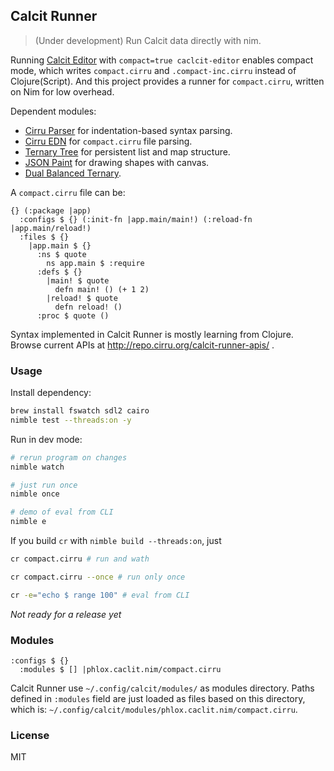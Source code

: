 
Calcit Runner
----

> (Under development) Run Calcit data directly with nim.

Running [Calcit Editor](https://github.com/Cirru/calcit-editor#compact-output) with `compact=true caclcit-editor` enables compact mode,
which writes `compact.cirru` and `.compact-inc.cirru` instead of Clojure(Script).
And this project provides a runner for `compact.cirru`, written on Nim for low overhead.

Dependent modules:

- [Cirru Parser](https://github.com/Cirru/parser.nim) for indentation-based syntax parsing.
- [Cirru EDN](https://github.com/Cirru/cirru-edn.nim) for `compact.cirru` file parsing.
- [Ternary Tree](https://github.com/Cirru/ternary-tree) for persistent list and map structure.
- [JSON Paint](https://github.com/Quamolit/json-paint.nim) for drawing shapes with canvas.
- [Dual Balanced Ternary](https://github.com/dual-balanced-ternary/dual-balanced-ternary.nim).

A `compact.cirru` file can be:

```cirru
{} (:package |app)
  :configs $ {} (:init-fn |app.main/main!) (:reload-fn |app.main/reload!)
  :files $ {}
    |app.main $ {}
      :ns $ quote
        ns app.main $ :require
      :defs $ {}
        |main! $ quote
          defn main! () (+ 1 2)
        |reload! $ quote
          defn reload! ()
      :proc $ quote ()
```

Syntax implemented in Calcit Runner is mostly learning from Clojure. Browse current APIs at http://repo.cirru.org/calcit-runner-apis/ .

### Usage

Install dependency:

```bash
brew install fswatch sdl2 cairo
nimble test --threads:on -y
```

Run in dev mode:

```bash
# rerun program on changes
nimble watch

# just run once
nimble once

# demo of eval from CLI
nimble e
```

If you build `cr` with `nimble build --threads:on`, just

```bash
cr compact.cirru # run and wath

cr compact.cirru --once # run only once

cr -e="echo $ range 100" # eval from CLI
```

_Not ready for a release yet_


### Modules

```cirru
:configs $ {}
  :modules $ [] |phlox.caclit.nim/compact.cirru
```

Calcit Runner use `~/.config/calcit/modules/` as modules directory.
Paths defined in `:modules` field are just loaded as files based on this directory,
which is: `~/.config/calcit/modules/phlox.caclit.nim/compact.cirru`.

### License

MIT
